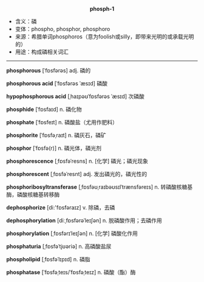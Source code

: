 
**<center>phosph-1</center>**

- <span class="definition">含义：磷</span>
- <span class="definition">变体：phospho, phosphor, phosphoro</span>
- <span class="definition">来源：希腊单词phosphoros（意为foolish或silly，即带来光明的或承载光明的）</span>
- <span class="definition">用途：构成磷相关词汇</span>

---

<span class="vocabulary">**phosphorous**</span> [ˈfɒsfərəs] adj. 磷的

<span class="vocabulary">**phosphorous acid**</span> [ˈfɒsfərəs ˈæsɪd] 磷酸

<span class="vocabulary">**hypophosphorous acid**</span> [ˌhaɪpəʊˈfɒsfərəs ˈæsɪd] 次磷酸

<span class="vocabulary">**phosphide**</span> [ˈfɒsfaɪd] n. 磷化物

<span class="vocabulary">**phosphate**</span> [ˈfɒsfeɪt] n. 磷酸盐（尤用作肥料）

<span class="vocabulary">**phosphorite**</span> [ˈfɒsfəˌraɪt] n. 磷灰石，磷矿

<span class="vocabulary">**phosphor**</span> [ˈfɒsfə(r)] n. 磷光体，磷光剂

<span class="vocabulary">**phosphorescence**</span> [ˌfɒsfəˈresns] n. [化学] 磷光；磷光现象

<span class="vocabulary">**phosphorescent**</span> [ˌfɒsfəˈresnt] adj. 发出磷光的，磷光性的

<span class="vocabulary">**phosphoribosyltransferase**</span> [ˌfɒsfəʊˌraɪbəʊsɪlˈtrænsfəreɪs] n. 转磷酸核糖基酶，磷酸核糖基转移酶

<span class="vocabulary">**dephosphorize**</span> [di:'fɒsfəraɪz] v. 除磷，去磷

<span class="vocabulary">**dephosphorylation**</span> [diːˌfɒsfərəˈleɪʃən] n. 脱磷酸作用；去磷作用

<span class="vocabulary">**phosphorylation**</span> [ˌfɒsfərɪˈleɪʃən] n. [化学] 磷酸化作用 

<span class="vocabulary">**phosphaturia**</span> [ˌfɒsfəˈtjʊəriə] n. 高磷酸盐尿

<span class="vocabulary">**phospholipid**</span> [ˌfɒsfəˈlɪpɪd] n. 磷脂

<span class="vocabulary">**phosphatase**</span> [ˈfɒsfəˌteɪs/ˈfɒsfəˌteɪz] n. 磷酸（酯）酶 

